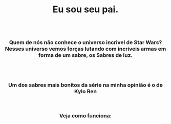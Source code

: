 <h1 align=center>Eu sou seu pai.</h1><br><br>
<h3 align=center>Quem de nós não conhece o universo incrivel de Star Wars? Nesses universo vemos forças lutando com incriveis armas em forma de um sabre, os Sabres de luz.</h3> <br><br>
<h3 align=center>Um dos sabres mais bonitos da série na minha opinião é o de Kylo Ren </h3> <br>
<h3 align=center>Veja como funciona:</h3><br>
